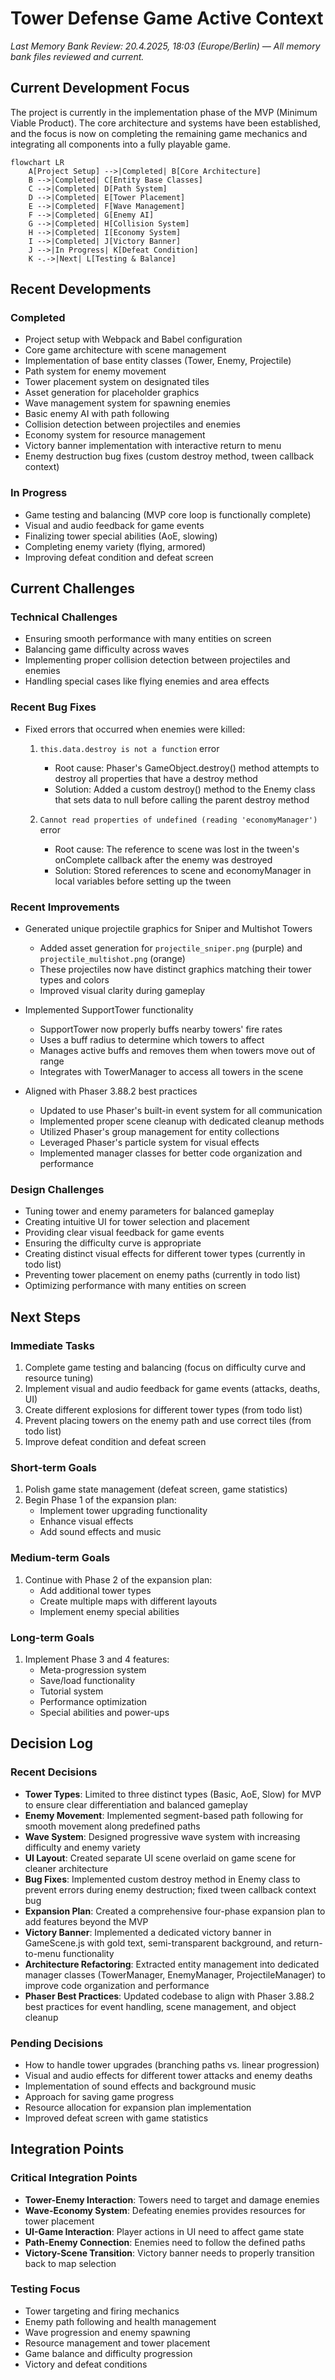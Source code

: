 # Tower Defense Game Active Context

_Last Memory Bank Review: 20.4.2025, 18:03 (Europe/Berlin) — All memory bank files reviewed and current._

## Current Development Focus

The project is currently in the implementation phase of the MVP (Minimum Viable Product). The core architecture and systems have been established, and the focus is now on completing the remaining game mechanics and integrating all components into a fully playable game.

```mermaid
flowchart LR
    A[Project Setup] -->|Completed| B[Core Architecture]
    B -->|Completed| C[Entity Base Classes]
    C -->|Completed| D[Path System]
    D -->|Completed| E[Tower Placement]
    E -->|Completed| F[Wave Management]
    F -->|Completed| G[Enemy AI]
    G -->|Completed| H[Collision System]
    H -->|Completed| I[Economy System]
    I -->|Completed| J[Victory Banner]
    J -->|In Progress| K[Defeat Condition]
    K -.->|Next| L[Testing & Balance]
```

## Recent Developments

### Completed
- Project setup with Webpack and Babel configuration
- Core game architecture with scene management
- Implementation of base entity classes (Tower, Enemy, Projectile)
- Path system for enemy movement
- Tower placement system on designated tiles
- Asset generation for placeholder graphics
- Wave management system for spawning enemies
- Basic enemy AI with path following
- Collision detection between projectiles and enemies
- Economy system for resource management
- Victory banner implementation with interactive return to menu
- Enemy destruction bug fixes (custom destroy method, tween callback context)

### In Progress
- Game testing and balancing (MVP core loop is functionally complete)
- Visual and audio feedback for game events
- Finalizing tower special abilities (AoE, slowing)
- Completing enemy variety (flying, armored)
- Improving defeat condition and defeat screen

## Current Challenges

### Technical Challenges
- Ensuring smooth performance with many entities on screen
- Balancing game difficulty across waves
- Implementing proper collision detection between projectiles and enemies
- Handling special cases like flying enemies and area effects

### Recent Bug Fixes
- Fixed errors that occurred when enemies were killed:
  1. `this.data.destroy is not a function` error
     - Root cause: Phaser's GameObject.destroy() method attempts to destroy all properties that have a destroy method
     - Solution: Added a custom destroy() method to the Enemy class that sets data to null before calling the parent destroy method
  
  2. `Cannot read properties of undefined (reading 'economyManager')` error
     - Root cause: The reference to scene was lost in the tween's onComplete callback after the enemy was destroyed
     - Solution: Stored references to scene and economyManager in local variables before setting up the tween

### Recent Improvements
- Generated unique projectile graphics for Sniper and Multishot Towers
  - Added asset generation for `projectile_sniper.png` (purple) and `projectile_multishot.png` (orange)
  - These projectiles now have distinct graphics matching their tower types and colors
  - Improved visual clarity during gameplay

- Implemented SupportTower functionality
  - SupportTower now properly buffs nearby towers' fire rates
  - Uses a buff radius to determine which towers to affect
  - Manages active buffs and removes them when towers move out of range
  - Integrates with TowerManager to access all towers in the scene

- Aligned with Phaser 3.88.2 best practices
  - Updated to use Phaser's built-in event system for all communication
  - Implemented proper scene cleanup with dedicated cleanup methods
  - Utilized Phaser's group management for entity collections
  - Leveraged Phaser's particle system for visual effects
  - Implemented manager classes for better code organization and performance

### Design Challenges
- Tuning tower and enemy parameters for balanced gameplay
- Creating intuitive UI for tower selection and placement
- Providing clear visual feedback for game events
- Ensuring the difficulty curve is appropriate
- Creating distinct visual effects for different tower types (currently in todo list)
- Preventing tower placement on enemy paths (currently in todo list)
- Optimizing performance with many entities on screen

## Next Steps

### Immediate Tasks
1. Complete game testing and balancing (focus on difficulty curve and resource tuning)
2. Implement visual and audio feedback for game events (attacks, deaths, UI)
3. Create different explosions for different tower types (from todo list)
4. Prevent placing towers on the enemy path and use correct tiles (from todo list)
5. Improve defeat condition and defeat screen

### Short-term Goals
1. Polish game state management (defeat screen, game statistics)
2. Begin Phase 1 of the expansion plan:
   - Implement tower upgrading functionality
   - Enhance visual effects
   - Add sound effects and music

### Medium-term Goals
1. Continue with Phase 2 of the expansion plan:
   - Add additional tower types
   - Create multiple maps with different layouts
   - Implement enemy special abilities

### Long-term Goals
1. Implement Phase 3 and 4 features:
   - Meta-progression system
   - Save/load functionality
   - Tutorial system
   - Performance optimization
   - Special abilities and power-ups

## Decision Log

### Recent Decisions
- **Tower Types**: Limited to three distinct types (Basic, AoE, Slow) for MVP to ensure clear differentiation and balanced gameplay
- **Enemy Movement**: Implemented segment-based path following for smooth movement along predefined paths
- **Wave System**: Designed progressive wave system with increasing difficulty and enemy variety
- **UI Layout**: Created separate UI scene overlaid on game scene for cleaner architecture
- **Bug Fixes**: Implemented custom destroy method in Enemy class to prevent errors during enemy destruction; fixed tween callback context bug
- **Expansion Plan**: Created a comprehensive four-phase expansion plan to add features beyond the MVP
- **Victory Banner**: Implemented a dedicated victory banner in GameScene.js with gold text, semi-transparent background, and return-to-menu functionality
- **Architecture Refactoring**: Extracted entity management into dedicated manager classes (TowerManager, EnemyManager, ProjectileManager) to improve code organization and performance
- **Phaser Best Practices**: Updated codebase to align with Phaser 3.88.2 best practices for event handling, scene management, and object cleanup

### Pending Decisions
- How to handle tower upgrades (branching paths vs. linear progression)
- Visual and audio effects for different tower attacks and enemy deaths
- Implementation of sound effects and background music
- Approach for saving game progress
- Resource allocation for expansion plan implementation
- Improved defeat screen with game statistics

## Integration Points

### Critical Integration Points
- **Tower-Enemy Interaction**: Towers need to target and damage enemies
- **Wave-Economy System**: Defeating enemies provides resources for tower placement
- **UI-Game Interaction**: Player actions in UI need to affect game state
- **Path-Enemy Connection**: Enemies need to follow the defined paths
- **Victory-Scene Transition**: Victory banner needs to properly transition back to map selection

### Testing Focus
- Tower targeting and firing mechanics
- Enemy path following and health management
- Wave progression and enemy spawning
- Resource management and tower placement
- Game balance and difficulty progression
- Victory and defeat conditions
